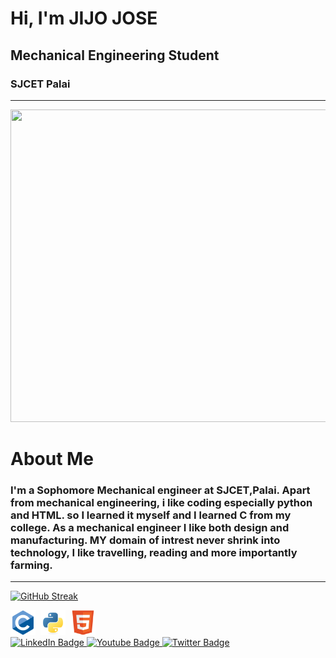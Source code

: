 
# Hi, I'm JIJO JOSE
## Mechanical Engineering Student
### SJCET Palai
----
<div align="center">
  <img src="https://media.giphy.com/media/iI5RW5RFzqm95ANpIo/giphy.gif" width="600" height="500"/>
</div>


# About Me
### I'm a Sophomore Mechanical engineer at SJCET,Palai. Apart from mechanical engineering, i like coding especially python and HTML. so I learned it myself and I learned C from my college. As a mechanical engineer I like both design and manufacturing. MY domain of intrest never shrink into technology, I like travelling, reading and more importantly farming.
----


[![GitHub Streak](http://github-readme-streak-stats.herokuapp.com?user=jijojose2002&theme=dark&background=000000)](https://git.io/streak-stats)

<div>
  <img src="https://github.com/devicons/devicon/blob/master/icons/c/c-original.svg" title="C" alt="C" width="40" height="40"/>&nbsp;
  <img src="https://github.com/devicons/devicon/blob/master/icons/python/python-original.svg" title="Python" alt="Python" width="40" height="40"/>&nbsp;
  <img src="https://github.com/devicons/devicon/blob/master/icons/html5/html5-original.svg" title="HTML5" alt="HTML" width="40" height="40"/>&nbsp;
</div>

<div id="badges">
  <a href="(https://www.linkedin.com/in/jijo-jose-4b9253226/">
    <img src="https://img.shields.io/badge/LinkedIn-blue?style=for-the-badge&logo=linkedin&logoColor=white" alt="LinkedIn Badge"/>
  </a>
  <a href="your-youtube-URL">
    <img src="https://img.shields.io/badge/YouTube-red?style=for-the-badge&logo=youtube&logoColor=white" alt="Youtube Badge"/>
  </a>
  <a href="https://twitter.com/Mjijojose">
    <img src="https://img.shields.io/badge/Twitter-blue?style=for-the-badge&logo=twitter&logoColor=white" alt="Twitter Badge"/>
  </a>
</div>
